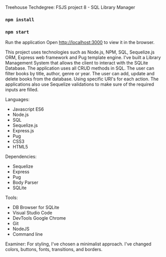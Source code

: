 Treehouse Techdegree: FSJS project 8 - SQL Library Manager

### `npm install`
### `npm start`
Run the application
Open [http://localhost:3000](http://localhost:3000) to view it in the browser.

This project uses technologies such as Node.js, NPM, SQL, Sequelize.js ORM, Express web framework and Pug template engine. I've built a Library Management System that allows the client to interact with the SQLite Database. The application uses all CRUD methods in SQL. The user can filter books by title, author, genre or year. The user can add, update and delete books from the database. Using specific URI's for each action. The applications also use Sequelize validations to make sure of the required inputs are filled.

Languages:
- Javascript ES6
- Node.js
- SQL
- Sequelize.js
- Express.js
- Pug
- CSS3
- HTML5

Dependencies:
- Sequelize
- Express
- Pug
- Body Parser
- SQLite

Tools:
- DB Browser for SQLite
- Visual Studio Code
- DevTools Google Chrome
- Git
- NodeJS
- Command line

Examiner:
For styling, I've chosen a minimalist approach. I've changed colors, buttons, fonts, transitions, and borders.
